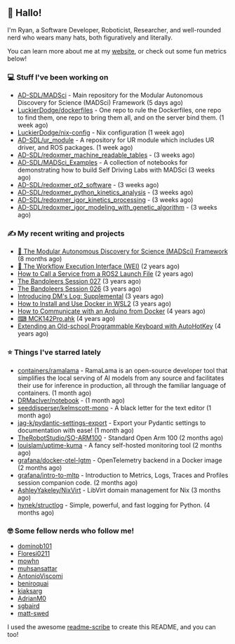 ## 👋 Hallo!

I'm Ryan, a Software Developer, Roboticist, Researcher, and well-rounded nerd who wears many hats, both figuratively and literally.

You can learn more about me at my [website](https://ryandlewis.dev), or check out some fun metrics below!

### 💻 Stuff I've been working on

- [AD-SDL/MADSci](https://github.com/AD-SDL/MADSci) - Main repository for the Modular Autonomous Discovery for Science (MADSci) Framework (5 days ago)
- [LuckierDodge/dockerfiles](https://github.com/LuckierDodge/dockerfiles) - One repo to rule the Dockerfiles, one repo to find them, one repo to bring them all, and on the server bind them. (1 week ago)
- [LuckierDodge/nix-config](https://github.com/LuckierDodge/nix-config) - Nix configuration (1 week ago)
- [AD-SDL/ur_module](https://github.com/AD-SDL/ur_module) - A repository for UR module which includes UR driver, and ROS packages. (1 week ago)
- [AD-SDL/redoxmer_machine_readable_tables](https://github.com/AD-SDL/redoxmer_machine_readable_tables) -  (3 weeks ago)
- [AD-SDL/MADSci_Examples](https://github.com/AD-SDL/MADSci_Examples) - A collection of notebooks for demonstrating how to build Self Driving Labs with MADSci (3 weeks ago)
- [AD-SDL/redoxmer_ot2_software](https://github.com/AD-SDL/redoxmer_ot2_software) -  (3 weeks ago)
- [AD-SDL/redoxmer_python_kinetics_analysis](https://github.com/AD-SDL/redoxmer_python_kinetics_analysis) -  (3 weeks ago)
- [AD-SDL/redoxmer_igor_kinetics_processing](https://github.com/AD-SDL/redoxmer_igor_kinetics_processing) -  (3 weeks ago)
- [AD-SDL/redoxmer_igor_modeling_with_genetic_algorithm](https://github.com/AD-SDL/redoxmer_igor_modeling_with_genetic_algorithm) -  (3 weeks ago)

### ✍ My recent writing and projects

- [🦑 The Modular Autonomous Discovery for Science (MADSci) Framework](https://ryandlewis.dev/projects/madsci/) (8 months ago)
- [🧪 The Workflow Execution Interface (WEI)](https://ryandlewis.dev/projects/wei/) (2 years ago)
- [How to Call a Service from a ROS2 Launch File](https://ryandlewis.dev/posts/callserviceinros2launch/) (2 years ago)
- [The Bandoleers Session 027](https://ryandlewis.dev/posts/ttrpg/thebandoleers027/) (3 years ago)
- [The Bandoleers Session 026](https://ryandlewis.dev/posts/ttrpg/thebandoleers026/) (3 years ago)
- [Introducing DM&#39;s Log: Supplemental](https://ryandlewis.dev/posts/ttrpg/introducingdmslog/) (3 years ago)
- [How to Install and Use Docker in WSL2](https://ryandlewis.dev/posts/howtowsldocker/) (3 years ago)
- [How to Communicate with an Arduino from Docker](https://ryandlewis.dev/posts/howtoarduinodocker/) (4 years ago)
- [⌨ MCK142Pro.ahk](https://ryandlewis.dev/projects/mck142pro/) (4 years ago)
- [Extending an Old-school Programmable Keyboard with AutoHotKey](https://ryandlewis.dev/posts/mck142pro/) (4 years ago)

### ⭐ Things I've starred lately

- [containers/ramalama](https://github.com/containers/ramalama) - RamaLama is an open-source developer tool that simplifies the local serving of AI models from any source and facilitates their use for inference in production, all through the familiar language of containers. (1 month ago)
- [DRMacIver/notebook](https://github.com/DRMacIver/notebook) -  (1 month ago)
- [seeddisperser/kelmscott-mono](https://github.com/seeddisperser/kelmscott-mono) - A black letter for the text editor (1 month ago)
- [jag-k/pydantic-settings-export](https://github.com/jag-k/pydantic-settings-export) - Export your Pydantic settings to documentation with ease! (1 month ago)
- [TheRobotStudio/SO-ARM100](https://github.com/TheRobotStudio/SO-ARM100) - Standard Open Arm 100 (2 months ago)
- [louislam/uptime-kuma](https://github.com/louislam/uptime-kuma) - A fancy self-hosted monitoring tool (2 months ago)
- [grafana/docker-otel-lgtm](https://github.com/grafana/docker-otel-lgtm) - OpenTelemetry backend in a Docker image (2 months ago)
- [grafana/intro-to-mltp](https://github.com/grafana/intro-to-mltp) - Introduction to Metrics, Logs, Traces and Profiles session companion code. (2 months ago)
- [AshleyYakeley/NixVirt](https://github.com/AshleyYakeley/NixVirt) - LibVirt domain management for Nix (3 months ago)
- [hynek/structlog](https://github.com/hynek/structlog) - Simple, powerful, and fast logging for Python. (4 months ago)

### 🤓 Some fellow nerds who follow me!

- [dominob101](https://github.com/dominob101)
- [Floresi0211](https://github.com/Floresi0211)
- [mowhn](https://github.com/mowhn)
- [muhsansattar](https://github.com/muhsansattar)
- [AntonioViscomi](https://github.com/AntonioViscomi)
- [beniroquai](https://github.com/beniroquai)
- [kiaksarg](https://github.com/kiaksarg)
- [AdrianM0](https://github.com/AdrianM0)
- [sgbaird](https://github.com/sgbaird)
- [matt-swed](https://github.com/matt-swed)

I used the awesome [readme-scribe](https://github.com/muesli/readme-scribe) to create this README, and you can too!
